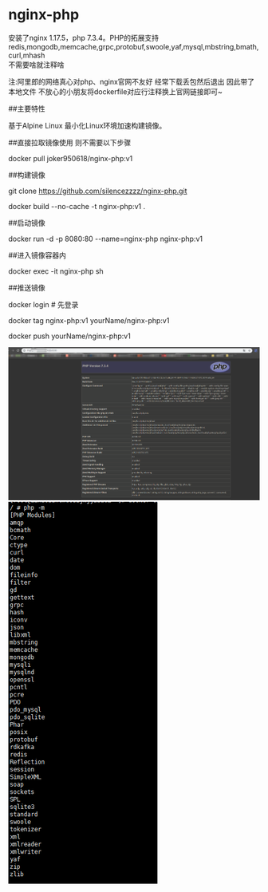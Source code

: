 # nginx-php

安装了nginx 1.17.5，php 7.3.4。PHP的拓展支持redis,mongodb,memcache,grpc,protobuf,swoole,yaf,mysql,mbstring,bmath,curl,mhash  
不需要啥就注释啥

注:阿里郎的网络真心对php、nginx官网不友好  经常下载丢包然后退出  因此带了本地文件  不放心的小朋友将dockerfile对应行注释换上官网链接即可~




##主要特性

基于Alpine Linux 最小化Linux环境加速构建镜像。


##直接拉取镜像使用  则不需要以下步骤

docker pull joker950618/nginx-php:v1


##构建镜像

git clone https://github.com/silencezzzz/nginx-php.git

docker build --no-cache -t nginx-php:v1 .

##启动镜像

docker run -d -p 8080:80 --name=nginx-php nginx-php:v1


##进入镜像容器内

docker exec -it nginx-php sh

##推送镜像

docker login # 先登录

docker tag nginx-php:v1 yourName/nginx-php:v1

docker push yourName/nginx-php:v1


![Image text](https://raw.githubusercontent.com/silencezzzz/img/master/php7.3.4-nginx.jpg)
![Image text](https://raw.githubusercontent.com/silencezzzz/img/master/phpkuozhan.jpg)




